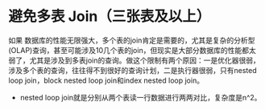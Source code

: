 # 避免多表 Join（三张表及以上）

如果  数据库的性能无限强大，多个表的join肯定是需要的，尤其是复杂的分析型(OLAP)查询，甚至可能涉及10几个表的join，但现实是大部分数据库的性能都太弱了，尤其是涉及到多表join的查询。做这个限制有两个原因：一是优化器很弱，涉及多个表的查询，往往得不到很好的查询计划，二是执行器很弱，只有nested loop join，block nested loop join和index nested loop join。

- nested loop join就是分别从两个表读一行数据进行两两对比，复杂度是n^2。